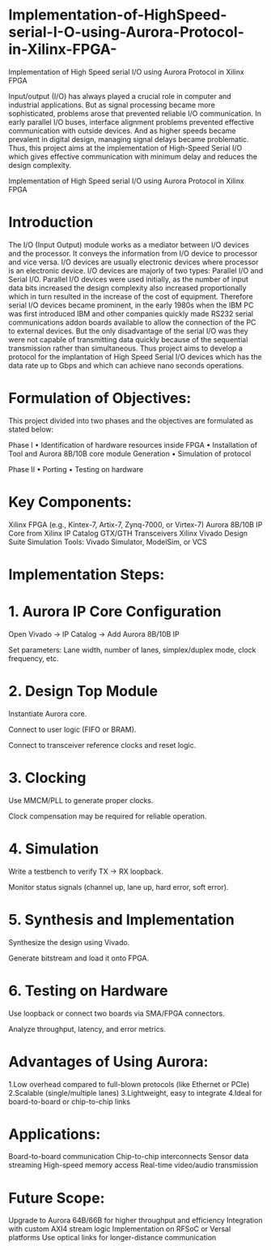 # Implementation-of-HighSpeed-serial-I-O-using-Aurora-Protocol-in-Xilinx-FPGA-
Implementation of High Speed serial I/O using Aurora Protocol in Xilinx FPGA 

Input/output (I/O) has always played a crucial role in computer and industrial applications. But as signal processing became more sophisticated, problems arose that prevented reliable I/O communication. In early parallel I/O buses, interface alignment problems prevented effective communication with outside devices. And as higher speeds became prevalent in digital design, managing signal delays became problematic.
Thus, this project aims at the implementation of High-Speed Serial I/O which gives effective communication with minimum delay and reduces the design complexity.

Implementation of High Speed serial I/O using Aurora Protocol in Xilinx FPGA

# Introduction

The I/O (Input Output) module works as a mediator between I/O devices and the processor. It conveys the information from I/O device to processor and vice versa. I/O devices are usually electronic devices where processor is an electronic device. I/O devices are majorly of two types: Parallel I/O and Serial I/O.
Parallel I/O devices were used initially, as the number of input data bits increased the design complexity also increased proportionally which in turn resulted in the increase of the cost of equipment.
Therefore serial I/O devices became prominent, in the early 1980s when the IBM PC was first introduced IBM and other companies quickly made RS232 serial communications addon boards available to allow the connection of the PC to external devices. But the only disadvantage of the serial I/O was they were not capable of transmitting data quickly because of the sequential transmission rather than simultaneous.
Thus project aims to develop a protocol for the implantation of High Speed Serial I/O devices which has the data rate up to Gbps and which can achieve nano seconds operations.

# Formulation of Objectives:
This project divided into two phases and the objectives are formulated as stated below:

Phase I 
•	Identification of hardware resources inside FPGA
•	Installation of Tool and Aurora 8B/10B core module Generation
•	Simulation of protocol
 
 Phase II
•	Porting
•	Testing on hardware

# Key Components:

Xilinx FPGA (e.g., Kintex-7, Artix-7, Zynq-7000, or Virtex-7)
Aurora 8B/10B IP Core from Xilinx IP Catalog
GTX/GTH Transceivers
Xilinx Vivado Design Suite
Simulation Tools: Vivado Simulator, ModelSim, or VCS

# Implementation Steps:

# 1. Aurora IP Core Configuration
Open Vivado → IP Catalog → Add Aurora 8B/10B IP

Set parameters: Lane width, number of lanes, simplex/duplex mode, clock frequency, etc.

# 2. Design Top Module
Instantiate Aurora core.

Connect to user logic (FIFO or BRAM).

Connect to transceiver reference clocks and reset logic.

# 3. Clocking
Use MMCM/PLL to generate proper clocks.

Clock compensation may be required for reliable operation.

# 4. Simulation
Write a testbench to verify TX → RX loopback.

Monitor status signals (channel up, lane up, hard error, soft error).

# 5. Synthesis and Implementation
Synthesize the design using Vivado.

Generate bitstream and load it onto FPGA.

# 6. Testing on Hardware
Use loopback or connect two boards via SMA/FPGA connectors.

Analyze throughput, latency, and error metrics.

# Advantages of Using Aurora:

1.Low overhead compared to full-blown protocols (like Ethernet or PCIe)
2.Scalable (single/multiple lanes)
3.Lightweight, easy to integrate
4.Ideal for board-to-board or chip-to-chip links

# Applications:

Board-to-board communication
Chip-to-chip interconnects
Sensor data streaming
High-speed memory access
Real-time video/audio transmission

# Future Scope:

Upgrade to Aurora 64B/66B for higher throughput and efficiency
Integration with custom AXI4 stream logic
Implementation on RFSoC or Versal platforms
Use optical links for longer-distance communication






